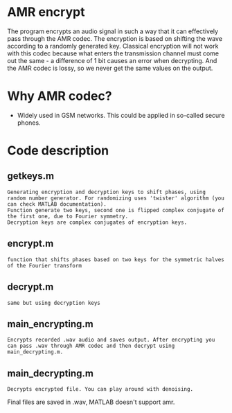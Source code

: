 # AMR encrypt

The program encrypts an audio signal in such a way that it can effectively pass through the AMR codec. The encryption is based on shifting the wave according to a randomly generated key. Classical encryption will not work with this codec because what enters the transmission channel must come out the same - a difference of 1 bit causes an error when decrypting. And the AMR codec is lossy, so we never get the same values ​​on the output.

# Why AMR codec?
- Widely used in GSM networks. This could be applied in so-called secure phones.

# Code description
## getkeys.m
    Generating encryption and decryption keys to shift phases, using random number generator. For randomizing uses 'twister' algorithm (you can check MATLAB documentation). 
    Function generate two keys, second one is flipped complex conjugate of the first one, due to Fourier symmetry.
    Decryption keys are complex conjugates of encryption keys. 
## encrypt.m
    function that shifts phases based on two keys for the symmetric halves of the Fourier transform
## decrypt.m
    same but using decryption keys
## main_encrypting.m
    Encrypts recorded .wav audio and saves output. After encrypting you can pass .wav through AMR codec and then decrypt using main_decrypting.m.
## main_decrypting.m
    Decrypts encrypted file. You can play around with denoising.

Final files are saved in .wav, MATLAB doesn't support amr.